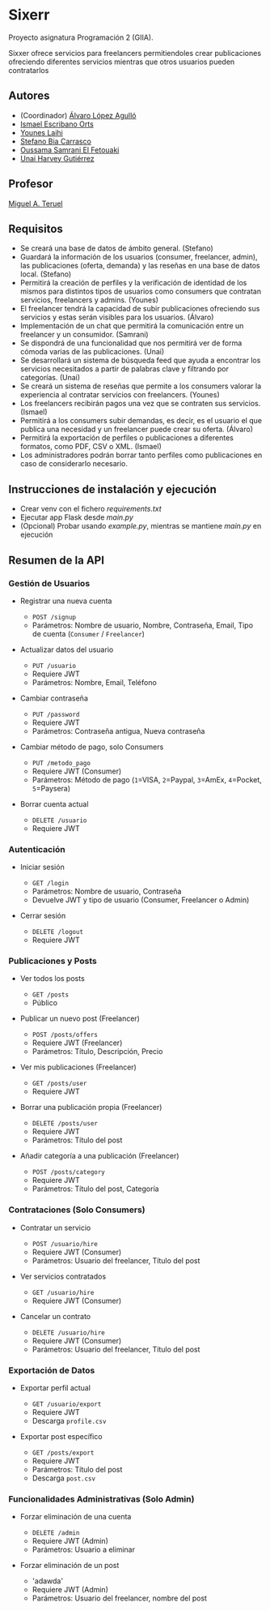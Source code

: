# Sixerr
[//]: # (Incluid aquí la descripción de vuestra aplicación. Por cierto, así se ponen comentarios en Markdown)
Proyecto asignatura Programación 2 (GIIA).

Sixxer ofrece servicios para freelancers permitiendoles crear publicaciones ofreciendo diferentes servicios mientras que otros usuarios pueden contratarlos


## Autores

* (Coordinador) [Álvaro López Agulló](https://github.com/alvarolopez6)
* [Ismael Escribano Orts](https://github.com/Ismael-Escribano)
* [Younes Laihi](https://github.com/youneslaihi744)
* [Stefano Bia Carrasco](https://github.com/Stefano-UA)
* [Oussama Samrani El Fetouaki](https://github.com/Samrani205)
* [Unai Harvey Gutiérrez](https://github.com/unaiua)

## Profesor
[//]: # (Dejad a quien corresponda)
[Miguel A. Teruel](https://github.com/materuel-ua)

## Requisitos
[//]: # (Indicad aquí los requisitos de vuestra aplicación, así como el alumno responsable de cada uno de ellos)
* Se creará una base de datos de ámbito general. (Stefano)
* Guardará la información de los usuarios (consumer, freelancer, admin), las publicaciones (oferta, demanda) y las reseñas en una base de datos local. (Stefano)
* Permitirá la creación de perfiles y la verificación de identidad de los mismos para distintos tipos de usuarios como consumers que contratan servicios, freelancers y admins. (Younes)
* El freelancer tendrá la capacidad de subir publicaciones ofreciendo sus servicios y estas serán visibles para los usuarios. (Álvaro)
* Implementación de un chat que permitirá la comunicación entre un freelancer y un consumidor. (Samrani)
* Se dispondrá de una funcionalidad que nos permitirá ver de forma cómoda varias de las publicaciones. (Unai)
* Se desarrollará un sistema de búsqueda feed que ayuda a encontrar los servicios necesitados a partir de palabras clave y filtrando por categorías. (Unai)
* Se creará un sistema de reseñas que permite a los consumers valorar la experiencia al contratar servicios con freelancers. (Younes)
* Los freelancers recibirán pagos una vez que se contraten sus servicios. (Ismael)
* Permitirá a los consumers subir demandas, es decir, es el usuario el que publica una necesidad y un freelancer puede crear su oferta. (Álvaro)
* Permitirá la exportación de perfiles o publicaciones a diferentes formatos, como PDF, CSV o XML. (Ismael)
* Los administradores podrán borrar tanto perfiles como publicaciones en caso de considerarlo necesario.

## Instrucciones de instalación y ejecución
* Crear venv con el fichero _requirements.txt_
* Ejecutar app Flask desde _main.py_
* (Opcional) Probar usando _example.py_, mientras se mantiene _main.py_ en ejecución

## Resumen de la API

### Gestión de Usuarios
* Registrar una nueva cuenta
  * `POST /signup`
  * Parámetros: Nombre de usuario, Nombre, Contraseña, Email, Tipo de cuenta (`Consumer` / `Freelancer`)

* Actualizar datos del usuario
  * `PUT /usuario`
  * Requiere JWT
  * Parámetros: Nombre, Email, Teléfono

* Cambiar contraseña
  * `PUT /password`
  * Requiere JWT
  * Parámetros: Contraseña antigua, Nueva contraseña

* Cambiar método de pago, solo Consumers
  * `PUT /metodo_pago`
  * Requiere JWT (Consumer)
  * Parámetros: Método de pago (`1`=VISA, `2`=Paypal, `3`=AmEx, `4`=Pocket, `5`=Paysera)

* Borrar cuenta actual
  * `DELETE /usuario`
  * Requiere JWT


### Autenticación
* Iniciar sesión
  * `GET /login`
  * Parámetros: Nombre de usuario, Contraseña
  * Devuelve JWT y tipo de usuario (Consumer, Freelancer o Admin)

* Cerrar sesión
  * `DELETE /logout`
  * Requiere JWT


### Publicaciones y Posts
* Ver todos los posts
  * `GET /posts`
  * Público

* Publicar un nuevo post (Freelancer)
  * `POST /posts/offers`
  * Requiere JWT (Freelancer)
  * Parámetros: Título, Descripción, Precio

* Ver mis publicaciones (Freelancer)
  * `GET /posts/user`
  * Requiere JWT

* Borrar una publicación propia (Freelancer)
  * `DELETE /posts/user`
  * Requiere JWT
  * Parámetros: Título del post

* Añadir categoría a una publicación (Freelancer)
  * `POST /posts/category`
  * Requiere JWT
  * Parámetros: Título del post, Categoría


### Contrataciones (Solo Consumers)
* Contratar un servicio
  * `POST /usuario/hire`
  * Requiere JWT (Consumer)
  * Parámetros: Usuario del freelancer, Título del post

* Ver servicios contratados
  * `GET /usuario/hire`
  * Requiere JWT (Consumer)

* Cancelar un contrato
  * `DELETE /usuario/hire`
  * Requiere JWT (Consumer)
  * Parámetros: Usuario del freelancer, Título del post


### Exportación de Datos
* Exportar perfil actual
  * `GET /usuario/export`
  * Requiere JWT
  * Descarga `profile.csv`

* Exportar post específico
  * `GET /posts/export`
  * Requiere JWT
  * Parámetros: Título del post
  * Descarga `post.csv`


### Funcionalidades Administrativas (Solo Admin)
* Forzar eliminación de una cuenta
  * `DELETE /admin`
  * Requiere JWT (Admin)
  * Parámetros: Usuario a eliminar

* Forzar eliminación de un post
  * 'adawda'
  * Requiere JWT (Admin)
  * Parámetros: Usuario del freelancer, nombre del post
